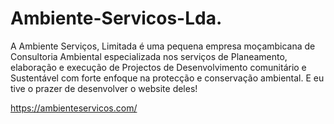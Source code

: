 # Ambiente-Servicos-Lda.
A Ambiente Serviços, Limitada é uma pequena empresa moçambicana de Consultoria Ambiental especializada nos serviços de Planeamento, elaboração e execução de Projectos de Desenvolvimento comunitário e Sustentável com forte enfoque na protecção e conservação ambiental. E eu tive o prazer de desenvolver o website deles!

https://ambienteservicos.com/
